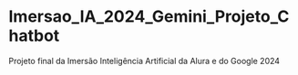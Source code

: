 # Imersao_IA_2024_Gemini_Projeto_Chatbot
Projeto final da  Imersão Inteligência Artificial da Alura e do Google 2024
